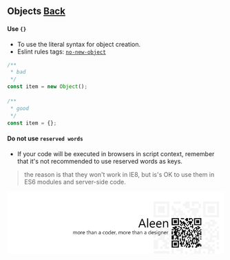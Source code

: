 ## Objects [**Back**](./../README.md)

#### Use `{}`

- To use the literal syntax for object creation.
- Eslint rules tags: [`no-new-object`](http://eslint.org/docs/rules/no-new-object.html)

```js
/**
 * bad
 */
const item = new Object();

/**
 * good
 */
const item = {};
```

#### Do not use `reserved words`
- If your code will be executed in browsers in script context, remember that it's not recommended to use reserved words as keys.

> the reason is that they won't work in IE8, but is's OK to use them in ES6 modules and server-side code.


<a href="http://aleen42.github.io/" target="_blank" ><img src="./../pic/tail.gif"></a>